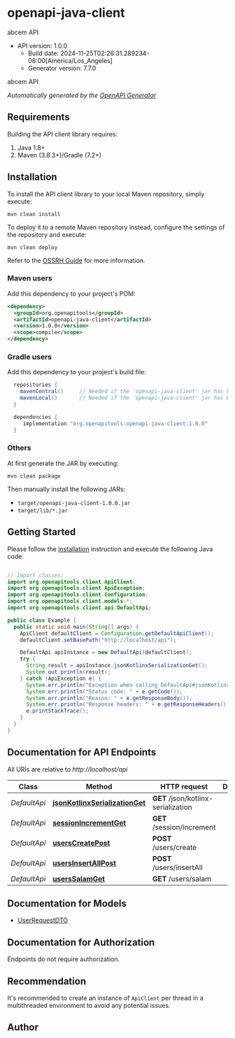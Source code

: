 # openapi-java-client

abcem API
- API version: 1.0.0
  - Build date: 2024-11-25T02:26:31.289234-08:00[America/Los_Angeles]
  - Generator version: 7.7.0

abcem API


*Automatically generated by the [OpenAPI Generator](https://openapi-generator.tech)*


## Requirements

Building the API client library requires:
1. Java 1.8+
2. Maven (3.8.3+)/Gradle (7.2+)

## Installation

To install the API client library to your local Maven repository, simply execute:

```shell
mvn clean install
```

To deploy it to a remote Maven repository instead, configure the settings of the repository and execute:

```shell
mvn clean deploy
```

Refer to the [OSSRH Guide](http://central.sonatype.org/pages/ossrh-guide.html) for more information.

### Maven users

Add this dependency to your project's POM:

```xml
<dependency>
  <groupId>org.openapitools</groupId>
  <artifactId>openapi-java-client</artifactId>
  <version>1.0.0</version>
  <scope>compile</scope>
</dependency>
```

### Gradle users

Add this dependency to your project's build file:

```groovy
  repositories {
    mavenCentral()     // Needed if the 'openapi-java-client' jar has been published to maven central.
    mavenLocal()       // Needed if the 'openapi-java-client' jar has been published to the local maven repo.
  }

  dependencies {
     implementation "org.openapitools:openapi-java-client:1.0.0"
  }
```

### Others

At first generate the JAR by executing:

```shell
mvn clean package
```

Then manually install the following JARs:

* `target/openapi-java-client-1.0.0.jar`
* `target/lib/*.jar`

## Getting Started

Please follow the [installation](#installation) instruction and execute the following Java code:

```java

// Import classes:
import org.openapitools.client.ApiClient;
import org.openapitools.client.ApiException;
import org.openapitools.client.Configuration;
import org.openapitools.client.models.*;
import org.openapitools.client.api.DefaultApi;

public class Example {
  public static void main(String[] args) {
    ApiClient defaultClient = Configuration.getDefaultApiClient();
    defaultClient.setBasePath("http://localhost/api");

    DefaultApi apiInstance = new DefaultApi(defaultClient);
    try {
      String result = apiInstance.jsonKotlinxSerializationGet();
      System.out.println(result);
    } catch (ApiException e) {
      System.err.println("Exception when calling DefaultApi#jsonKotlinxSerializationGet");
      System.err.println("Status code: " + e.getCode());
      System.err.println("Reason: " + e.getResponseBody());
      System.err.println("Response headers: " + e.getResponseHeaders());
      e.printStackTrace();
    }
  }
}

```

## Documentation for API Endpoints

All URIs are relative to *http://localhost/api*

Class | Method | HTTP request | Description
------------ | ------------- | ------------- | -------------
*DefaultApi* | [**jsonKotlinxSerializationGet**](docs/DefaultApi.md#jsonKotlinxSerializationGet) | **GET** /json/kotlinx-serialization | 
*DefaultApi* | [**sessionIncrementGet**](docs/DefaultApi.md#sessionIncrementGet) | **GET** /session/increment | 
*DefaultApi* | [**usersCreatePost**](docs/DefaultApi.md#usersCreatePost) | **POST** /users/create | 
*DefaultApi* | [**usersInsertAllPost**](docs/DefaultApi.md#usersInsertAllPost) | **POST** /users/insertAll | 
*DefaultApi* | [**usersSalamGet**](docs/DefaultApi.md#usersSalamGet) | **GET** /users/salam | 


## Documentation for Models

 - [UserRequestDTO](docs/UserRequestDTO.md)


<a id="documentation-for-authorization"></a>
## Documentation for Authorization

Endpoints do not require authorization.


## Recommendation

It's recommended to create an instance of `ApiClient` per thread in a multithreaded environment to avoid any potential issues.

## Author



